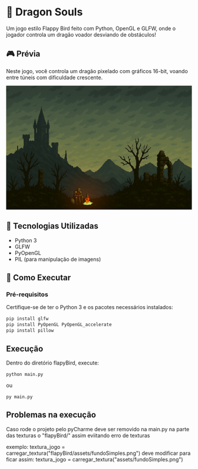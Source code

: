 # 🐉 Dragon Souls

Um jogo estilo Flappy Bird feito com Python, OpenGL e GLFW, onde o jogador controla um dragão voador desviando de obstáculos!

## 🎮 Prévia

Neste jogo, você controla um dragão pixelado com gráficos 16-bit, voando entre túneis com dificuldade crescente.

![screenshot](flapyBird/assets/FrameInicial.png)

## 🚀 Tecnologias Utilizadas

- Python 3
- GLFW
- PyOpenGL
- PIL (para manipulação de imagens)

## 🧩 Como Executar

### Pré-requisitos

Certifique-se de ter o Python 3 e os pacotes necessários instalados:

    pip install glfw
    pip install PyOpenGL PyOpenGL_accelerate
    pip install pillow
    
## Execução

Dentro do diretório flapyBird, execute:

    python main.py
 ou 

    py main.py

## Problemas na execução

Caso rode o projeto pelo pyCharme deve ser removido na main.py na parte das texturas o "flapyBird/" assim eviitando erro de texturas

exemplo: textura_jogo = carregar_textura("flapyBird/assets/fundoSimples.png")  deve modificar para ficar assim: textura_jogo = carregar_textura("assets/fundoSimples.png")
